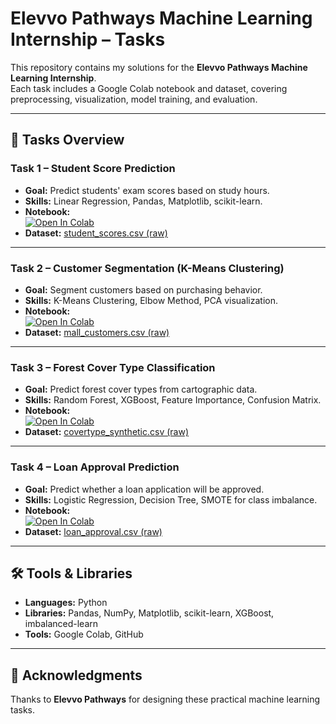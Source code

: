 # Elevvo Pathways Machine Learning Internship – Tasks

This repository contains my solutions for the **Elevvo Pathways Machine Learning Internship**.  
Each task includes a Google Colab notebook and dataset, covering preprocessing, visualization, model training, and evaluation.

---

## 📂 Tasks Overview

### **Task 1 – Student Score Prediction**
- **Goal:** Predict students' exam scores based on study hours.
- **Skills:** Linear Regression, Pandas, Matplotlib, scikit-learn.
- **Notebook:**  
  [![Open In Colab](https://colab.research.google.com/assets/colab-badge.svg)](https://colab.research.google.com/drive/12c05xyMnHjOetKwpTtWvx8pXcDq1I3Xl?authuser=3#scrollTo=16qBBwffClMS)  
- **Dataset:** [student_scores.csv (raw)](https://raw.githubusercontent.com/zoyarattani/Elevvo-Pathways-Machine-Learning-Internship-Tasks/main/student_scores.csv)

---

### **Task 2 – Customer Segmentation (K-Means Clustering)**
- **Goal:** Segment customers based on purchasing behavior.
- **Skills:** K-Means Clustering, Elbow Method, PCA visualization.
- **Notebook:**  
  [![Open In Colab](https://colab.research.google.com/assets/colab-badge.svg)](https://colab.research.google.com/github/zoyarattani/Elevvo-Pathways-Machine-Learning-Internship-Tasks/blob/main/Task2_CustomerSegmentation/task2_customer_segmentation.ipynb)  
- **Dataset:** [mall_customers.csv (raw)](https://raw.githubusercontent.com/zoyarattani/Elevvo-Pathways-Machine-Learning-Internship-Tasks/main/mall_customers.csv)

---

### **Task 3 – Forest Cover Type Classification**
- **Goal:** Predict forest cover types from cartographic data.
- **Skills:** Random Forest, XGBoost, Feature Importance, Confusion Matrix.
- **Notebook:**  
  [![Open In Colab](https://colab.research.google.com/assets/colab-badge.svg)](https://colab.research.google.com/drive/16jWa4TCTHyhikrfL29Xj-ukH8BCQRGbx?authuser=3#scrollTo=7nWxG_rxFE55)  
- **Dataset:** [covertype_synthetic.csv (raw)](https://raw.githubusercontent.com/zoyarattani/Elevvo-Pathways-Machine-Learning-Internship-Tasks/main/covertype_synthetic.csv)

---

### **Task 4 – Loan Approval Prediction**
- **Goal:** Predict whether a loan application will be approved.
- **Skills:** Logistic Regression, Decision Tree, SMOTE for class imbalance.
- **Notebook:**  
  [![Open In Colab](https://colab.research.google.com/assets/colab-badge.svg)](https://colab.research.google.com/drive/1eGXFAsHHrz9xXfJJv7E_TpDLZffCi8dD?authuser=3#scrollTo=2XI1rtEfWqRy)  
- **Dataset:** [loan_approval.csv (raw)](https://raw.githubusercontent.com/zoyarattani/Elevvo-Pathways-Machine-Learning-Internship-Tasks/main/loan_approval.csv)

---

## 🛠 Tools & Libraries
- **Languages:** Python  
- **Libraries:** Pandas, NumPy, Matplotlib, scikit-learn, XGBoost, imbalanced-learn  
- **Tools:** Google Colab, GitHub  

---

## 📜 Acknowledgments
Thanks to **Elevvo Pathways** for designing these practical machine learning tasks.
